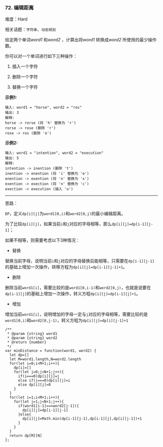 ### 72. 编辑距离

难度：Hard

相关话题：`字符串`、`动态规划`

给定两个单词*word1*  和*word2* ，计算出将*word1* 转换成*word2* 所使用的最少操作数。



你可以对一个单词进行如下三种操作：




1. 插入一个字符

2. 删除一个字符

3. 替换一个字符





**示例1:** 



```
输入: word1 = "horse", word2 = "ros"
输出: 3
解释: 
horse -> rorse (将 'h' 替换为 'r')
rorse -> rose (删除 'r')
rose -> ros (删除 'e')
```


**示例2:** 



```
输入: word1 = "intention", word2 = "execution"
输出: 5
解释: 
intention -> inention (删除 't')
inention -> enention (将 'i' 替换为 'e')
enention -> exention (将 'n' 替换为 'x')
exention -> exection (将 'n' 替换为 'c')
exection -> execution (插入 'u')
```



-----

思路：

`DP`，定义`dp[i][j]`为`word1[0,i)`和`word2[0,j)`的最小编辑距离。

为了比较`dp[i][j]`，如果当前`i`和`j`对应的字母相等，那么`dp[i][j]=dp[i-1][j-1]`；

如果不相等，则需要考虑以下3种情况：

* 替换

替换当前字母，说明当前`i`和`j`对应的字母替换后能相等，只需要在`dp[i-1][j-1]`的基础上增加一次操作，转移方程为`dp[i][j]=dp[i-1][j-1]+1`。

* 删除

删除当前`word1[i]`，需要比较的是`word1[0,i-1)`和`word2[0,j)`，也就是说要在`dp[i-1][j]`的基础上增加一次操作，转义方程`dp[i][j]=dp[i-1][j]+1`。

* 增加

增加当前`word1[i]`，说明增加的字母一定与`j`对应的字母相等，需要比较的是`word1[0,i)`和`word2[0,j-1)`，转义方程为`dp[i][j]=dp[i][j-1]+1`

```
/**
 * @param {string} word1
 * @param {string} word2
 * @return {number}
 */
var minDistance = function(word1, word2) {
  let dp=[]
  let M=word1.length,N=word2.length
  for(let i=0;i<M+1;i++){
    dp[i]=[]
    for(let j=0;j<N+1;j++){
      if(i===0)dp[i][j]=j
      else if(j===0)dp[i][j]=i
      else dp[i][j]=0
    }
  }
  for(let i=1;i<M+1;i++){
    for(let j=1;j<N+1;j++){
      if(word1[i-1]===word2[j-1]){
        dp[i][j]=dp[i-1][j-1]
      }else{
        dp[i][j]=Math.min(dp[i-1][j-1],dp[i-1][j],dp[i][j-1])+1
      }
    }
  }
  return dp[M][N]
};
```

